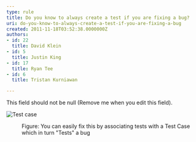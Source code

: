 ```yaml
---
type: rule
title: Do you know to always create a test if you are fixing a bug?
uri: do-you-know-to-always-create-a-test-if-you-are-fixing-a-bug
created: 2011-11-18T03:52:38.0000000Z
authors:
- id: 22
  title: David Klein
- id: 5
  title: Justin King
- id: 17
  title: Ryan Tee
- id: 6
  title: Tristan Kurniawan

---
```


 This field should not be null (Remove me when you edit this field). <dl><dt><img alt="Test case " src="/PublishingImages/TestCase.jpg"></dt>
<dd>Figure&#58; You can easily fix this by associating tests with a Test Case which in turn &quot;Tests&quot; a bug </dd></dl>
